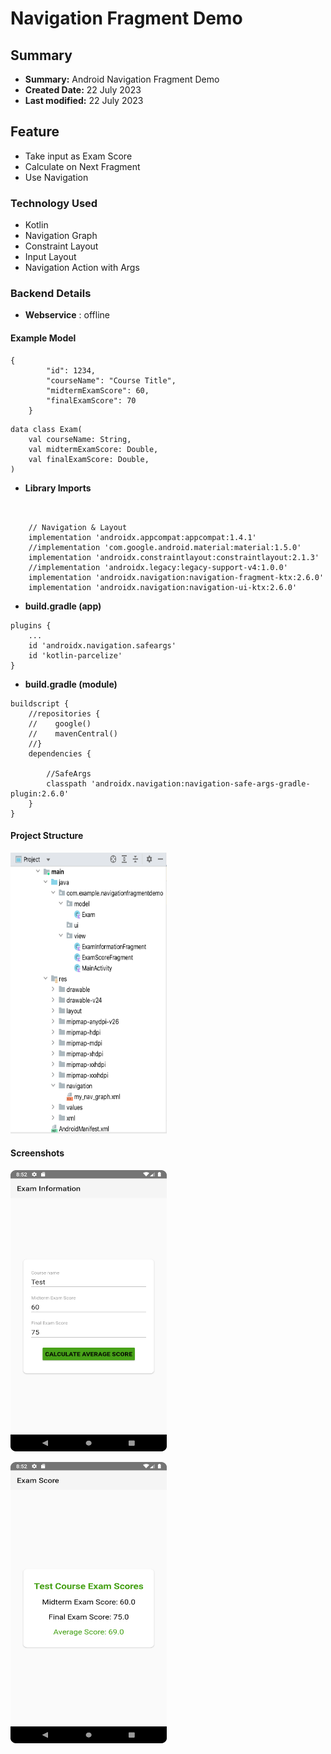 # Navigation Fragment Demo
 

## Summary
- **Summary:**  Android Navigation Fragment Demo 
- **Created Date:** 22 July 2023
- **Last modified:** 22 July 2023 

## Feature
- Take input as Exam Score
- Calculate on Next Fragment
- Use Navigation



### Technology Used
- Kotlin
- Navigation Graph
- Constraint Layout
- Input Layout
- Navigation Action with Args

### Backend Details

- **Webservice** : offline


#### Example Model


```
{
        "id": 1234,
        "courseName": "Course Title",
        "midtermExamScore": 60,
        "finalExamScore": 70
    }

```

```
data class Exam(
    val courseName: String,
    val midtermExamScore: Double,
    val finalExamScore: Double,
)
```

- **Library Imports**
  
```


    // Navigation & Layout
    implementation 'androidx.appcompat:appcompat:1.4.1'
    //implementation 'com.google.android.material:material:1.5.0'
    implementation 'androidx.constraintlayout:constraintlayout:2.1.3'
    //implementation 'androidx.legacy:legacy-support-v4:1.0.0'
    implementation 'androidx.navigation:navigation-fragment-ktx:2.6.0'
    implementation 'androidx.navigation:navigation-ui-ktx:2.6.0'
```

- **build.gradle (app)**
```
plugins {
    ...
    id 'androidx.navigation.safeargs'
    id 'kotlin-parcelize'
}
```

- **build.gradle (module)**
```
buildscript {
    //repositories {
    //    google()
    //    mavenCentral()
    //}
    dependencies {

        //SafeArgs
        classpath 'androidx.navigation:navigation-safe-args-gradle-plugin:2.6.0'
    }
}
```

#### Project Structure



<img src="https://github.com/ganeshroman/Navigation_Fragment_Demo/blob/cd4d9fd796b8bd15d6fe17ba727fb05c47788ea4/Screenshot%202023-07-22%20at%208.44.07%20PM.png" width="250" height="450">


#### Screenshots


<img src="https://github.com/ganeshroman/Navigation_Fragment_Demo/blob/5d6ba7448cef4acb8d4ec09b2929ddeb9d8eb418/Screenshot_20230722_205225.png
" width="250" height="450">

<img src="https://github.com/ganeshroman/Navigation_Fragment_Demo/blob/5d6ba7448cef4acb8d4ec09b2929ddeb9d8eb418/Screenshot_20230722_205244.png" width="250" height="450">










